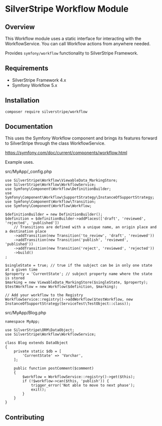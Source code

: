 # SilverStripe Workflow Module

## Overview

This Workflow module uses a static interface for interacting with the WorkflowService. You can call Workflow actions from anywhere needed. 

Provides `symfony/workflow` functionality to SilverStripe Framework.

## Requirements

 * SilverStripe Framework 4.x
 * Symfony Workflow 5.x

## Installation

```
composer require silverstripe/workflow
```

## Documentation

This uses the Symfony Workflow component and brings its features forward to SilverStripe through the class WorkflowService.

https://symfony.com/doc/current/components/workflow.html

Example uses.

src/MyApp/_config.php
```
use SilverStripe\Workflow\ViewableData_MarkingStore;
use SilverStripe\Workflow\WorkflowService;
use Symfony\Component\Workflow\DefinitionBuilder;
use Symfony\Component\Workflow\SupportStrategy\InstanceOfSupportStrategy;
use Symfony\Component\Workflow\Transition;
use Symfony\Component\Workflow\Workflow;

$definitionBuilder = new DefinitionBuilder();
$definition = $definitionBuilder->addPlaces(['draft', 'reviewed', 'rejected', 'published'])
    // Transitions are defined with a unique name, an origin place and a destination place
    ->addTransition(new Transition('to_review', 'draft', 'reviewed'))
    ->addTransition(new Transition('publish', 'reviewed', 'published'))
    ->addTransition(new Transition('reject', 'reviewed', 'rejected'))
    ->build()
;

$singleState = true; // true if the subject can be in only one state at a given time
$property = 'CurrentState'; // subject property name where the state is stored
$marking = new ViewableData_MarkingStore($singleState, $property);
$testWorkflow = new Workflow($definition, $marking);

// Add your workflow to the Registry
WorkflowService::registry()->addWorkflow($testWorkflow, new InstanceOfSupportStrategy(ServiceTest\TestObject::class));
```

src/MyApp/Blog.php
```
namespace MyApp;

use SilverStripe\ORM\DataObject;
use SilverStripe\Workflow\WorkflowService;

class Blog extends DataObject
{
    private static $db = [
        'CurrentState' => 'Varchar',
    ];

    public function postComment($comment)
    {
        $workflow = WorkflowService::registry()->get($this);
        if (!$workflow->can($this, 'publish')) {
            trigger_error('Not able to move to next phase');
            exit();
        }
    }
}

```

## Contributing
